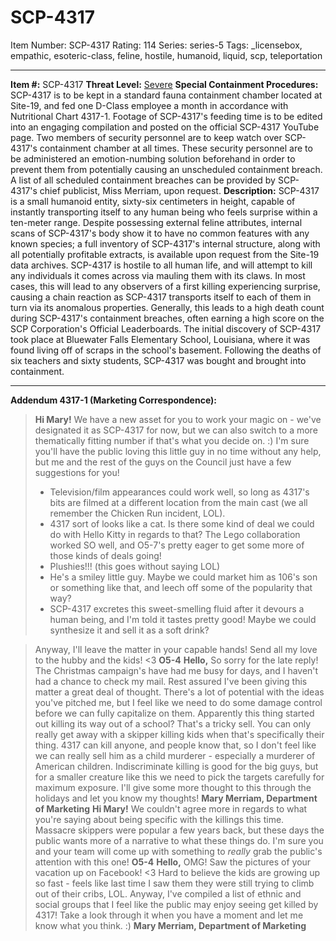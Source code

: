# SCP-4317
Item Number: SCP-4317
Rating: 114
Series: series-5
Tags: _licensebox, empathic, esoteric-class, feline, hostile, humanoid, liquid, scp, teleportation

---

**Item #:** SCP-4317
**Threat Level:** [Severe](/scp-1437)
**Special Containment Procedures:** SCP-4317 is to be kept in a standard fauna containment chamber located at Site-19, and fed one D-Class employee a month in accordance with Nutritional Chart 4317-1. Footage of SCP-4317's feeding time is to be edited into an engaging compilation and posted on the official SCP-4317 YouTube page.
Two members of security personnel are to keep watch over SCP-4317's containment chamber at all times. These security personnel are to be administered an emotion-numbing solution beforehand in order to prevent them from potentially causing an unscheduled containment breach.
A list of all scheduled containment breaches can be provided by SCP-4317's chief publicist, Miss Merriam, upon request.
**Description:** SCP-4317 is a small humanoid entity, sixty-six centimeters in height, capable of instantly transporting itself to any human being who feels surprise within a ten-meter range. Despite possessing external feline attributes, internal scans of SCP-4317's body show it to have no common features with any known species; a full inventory of SCP-4317's internal structure, along with all potentially profitable extracts, is available upon request from the Site-19 data archives.
SCP-4317 is hostile to all human life, and will attempt to kill any individuals it comes across via mauling them with its claws. In most cases, this will lead to any observers of a first killing experiencing surprise, causing a chain reaction as SCP-4317 transports itself to each of them in turn via its anomalous properties. Generally, this leads to a high death count during SCP-4317's containment breaches, often earning a high score on the SCP Corporation's Official Leaderboards.
The initial discovery of SCP-4317 took place at Bluewater Falls Elementary School, Louisiana, where it was found living off of scraps in the school's basement. Following the deaths of six teachers and sixty students, SCP-4317 was bought and brought into containment.
* * *
**Addendum 4317-1 (Marketing Correspondence):**
> **Hi Mary!**
> We have a new asset for you to work your magic on - we've designated it as SCP-4317 for now, but we can also switch to a more thematically fitting number if that's what you decide on. :) I'm sure you'll have the public loving this little guy in no time without any help, but me and the rest of the guys on the Council just have a few suggestions for you!
>   * Television/film appearances could work well, so long as 4317's bits are filmed at a different location from the main cast (we all remember the Chicken Run incident, LOL).
>   * 4317 sort of looks like a cat. Is there some kind of deal we could do with Hello Kitty in regards to that? The Lego collaboration worked SO well, and O5-7's pretty eager to get some more of those kinds of deals going!
>   * Plushies!!! (this goes without saying LOL)
>   * He's a smiley little guy. Maybe we could market him as 106's son or something like that, and leech off some of the popularity that way?
>   * SCP-4317 excretes this sweet-smelling fluid after it devours a human being, and I'm told it tastes pretty good! Maybe we could synthesize it and sell it as a soft drink?
> 

> Anyway, I'll leave the matter in your capable hands! Send all my love to the hubby and the kids! <3
> **O5-4**
> **Hello,**
> So sorry for the late reply! The Christmas campaign's have had me busy for days, and I haven't had a chance to check my mail. Rest assured I've been giving this matter a great deal of thought. There's a lot of potential with the ideas you've pitched me, but I feel like we need to do some damage control before we can fully capitalize on them.
> Apparently this thing started out killing its way out of a school? That's a tricky sell. You can only really get away with a skipper killing kids when that's specifically their thing. 4317 can kill anyone, and people know that, so I don't feel like we can really sell him as a child murderer - especially a murderer of American children. Indiscriminate killing is good for the big guys, but for a smaller creature like this we need to pick the targets carefully for maximum exposure.
> I'll give some more thought to this through the holidays and let you know my thoughts!
> **Mary Merriam, Department of Marketing**
> **Hi Mary!**
> We couldn't agree more in regards to what you're saying about being specific with the killings this time. Massacre skippers were popular a few years back, but these days the public wants more of a narrative to what these things do. I'm sure you and your team will come up with something to _really_ grab the public's attention with this one!
> **O5-4**
> **Hello,**
> OMG! Saw the pictures of your vacation up on Facebook! <3 Hard to believe the kids are growing up so fast - feels like last time I saw them they were still trying to climb out of their cribs, LOL.
> Anyway, I've compiled a list of ethnic and social groups that I feel like the public may enjoy seeing get killed by 4317! Take a look through it when you have a moment and let me know what you think. :)
> **Mary Merriam, Department of Marketing**